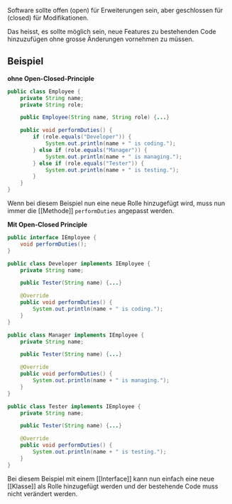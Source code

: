 Software sollte offen (open) für Erweiterungen sein, aber geschlossen für (closed) für Modifikationen.

Das heisst, es sollte möglich sein, neue Features zu bestehenden Code hinzuzufügen ohne grosse Änderungen vornehmen zu müssen.

## Beispiel
**ohne Open-Closed-Principle**
```java
public class Employee {
	private String name;
	private String role;

	public Employee(String name, String role) {...}

	public void performDuties() {
		if (role.equals("Developer")) {
			System.out.println(name + " is coding.");
		} else if (role.equals("Manager")) {
			System.out.println(name + " is managing.");
		} else if (role.equals("Tester")) {
			System.out.println(name + " is testing.");
		}
	}
}
```
Wenn bei diesem Beispiel nun eine neue Rolle hinzugefügt wird, muss nun immer die [[Methode]] `performDuties` angepasst werden.

**Mit Open-Closed Principle**
```java
public interface IEmployee {
	void performDuties();
}

public class Developer implements IEmployee {
	private String name;

	public Tester(String name) {...}

	@Override
	public void performDuties() {
		System.out.println(name + " is coding.");
	}
}

public class Manager implements IEmployee {
	private String name;

	public Tester(String name) {...}

	@Override
	public void performDuties() {
		System.out.println(name + " is managing.");
	}
}

public class Tester implements IEmployee {
	private String name;

	public Tester(String name) {...}

	@Override
	public void performDuties() {
		System.out.println(name + " is testing.");
	}
}
```
Bei diesem Beispiel mit einem [[Interface]] kann nun einfach eine neue [[Klasse]] als Rolle hinzugefügt werden und der bestehende Code muss nicht verändert werden.
